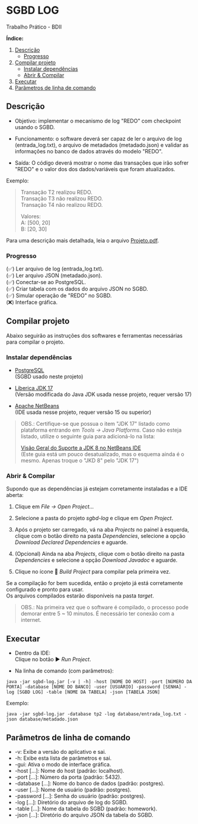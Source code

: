 # SGBD LOG
Trabalho Prático - BDII

**Índice:**
1. [Descrição](#about)
	+ [Progresso](#progress)
2. [Compilar projeto](#project)
	+ [Instalar dependências](#install)
	+ [Abrir & Compilar](#compile)
3. [Executar](#run)
4. [Parâmetros de linha de comando](#args)

## Descrição <a name="about"></a>

+ Objetivo: implementar o mecanismo de log "REDO" com checkpoint usando o SGBD.

+ Funcionamento: o software deverá ser capaz de ler o arquivo de log (entrada_log.txt),
o arquivo de metadados (metadado.json) e validar as informações no banco de dados através
do modelo "REDO".

+ Saída: O código deverá mostrar o nome das transações que irão sofrer "REDO" e o valor dos
dos dados/variáveis que foram atualizados.

Exemplo: <br>
> Transação T2 realizou REDO. <br>
> Transação T3 não realizou REDO. <br>
> Transação T4 não realizou REDO.
> 
> Valores: <br>
> A: [500, 20] <br>
> B: [20, 30]

Para uma descrição mais detalhada, leia o arquivo [Projeto.pdf](https://github.com/chrisGrando/sgbd-log/blob/main/database/Projeto.pdf).

### Progresso <a name="progress"></a>

(✅) Ler arquivo de log (entrada_log.txt). <br>
(✅) Ler arquivo JSON (metadado.json). <br>
(✅) Conectar-se ao PostgreSQL. <br>
(✅) Criar tabela com os dados do arquivo JSON no SGBD. <br>
(✅) Simular operação de "REDO" no SGBD. <br>
(❌) Interface gráfica.

## Compilar projeto <a name="project"></a>

Abaixo seguirão as instruções dos softwares e ferramentas necessárias para compilar o projeto.

### Instalar dependências <a name="install"></a>

- [PostgreSQL](https://www.postgresql.org/download/) <br>
(SGBD usado neste projeto)

- [Liberica JDK 17](https://bell-sw.com/pages/downloads/#/java-17-lts) <br>
(Versão modificada do Java JDK usada nesse projeto, requer versão 17)

- [Apache NetBeans](https://netbeans.apache.org/download/index.html) <br>
(IDE usada nesse projeto, requer versão 15 ou superior)

> OBS.: Certifique-se que possua o item "JDK 17" listado como plataforma entrando em *Tools -> Java Platforms*.
> Caso não esteja listado, utilize o seguinte guia para adicioná-lo na lista:
>
>[Visão Geral do Suporte a JDK 8 no NetBeans IDE](https://netbeans.apache.org/kb/docs/java/javase-jdk8_pt_BR.html) <br>
>(Este guia está um pouco desatualizado, mas o esquema ainda é o mesmo. Apenas troque o "JKD 8" pelo "JDK 17")

### Abrir & Compilar <a name="compile"></a>
Supondo que as dependências já estejam corretamente instaladas e a IDE aberta:

1. Clique em *File -> Open Project...*

2. Selecione a pasta do projeto *sgbd-log* e clique em *Open Project*.

3. Após o projeto ser carregado, vá na aba *Projects* no painel à esquerda, clique com o botão direito na pasta *Dependencies*,
selecione a opção *Download Declared Dependencies* e aguarde.

4. (Opcional) Ainda na aba *Projects*, clique com o botão direito na pasta *Dependencies* e selecione a opção *Download Javadoc*
e aguarde.

5. Clique no ícone 🔨 *Build Project* para compilar pela primeira vez.

Se a compilação for bem sucedida, então o projeto já está corretamente configurado e pronto para usar.<br>
Os arquivos compilados estarão disponíveis na pasta *target*.

> OBS.: Na primeira vez que o software é compilado, o processo pode demorar entre 5 ~ 10 minutos.
> É necessário ter conexão com a internet.

## Executar <a name="run"></a>

- Dentro da IDE: <br>
Clique no botão ▶️ *Run Project*.

- Na linha de comando (com parâmetros): <br>
```
java -jar sgbd-log.jar [-v | -h] -host [NOME DO HOST] -port [NÚMERO DA PORTA] -database [NOME DO BANCO] -user [USUÁRIO] -password [SENHA] -log [SGBD LOG] -table [NOME DA TABELA] -json [TABELA JSON]
```

Exemplo:
```
java -jar sgbd-log.jar -database tp2 -log database/entrada_log.txt -json database/metadado.json
```

## Parâmetros de linha de comando <a name="args"></a>

* -v: Exibe a versão do aplicativo e sai.
* -h: Exibe esta lista de parâmetros e sai.
* -gui: Ativa o modo de interface gráfica.
* -host [...]: Nome do host (padrão: localhost).
* -port [...]: Número da porta (padrão: 5432).
* -database [...]: Nome do banco de dados (padrão: postgres).
* -user [...]: Nome de usuário (padrão: postgres).
* -password [...]: Senha do usuário (padrão: postgres).
* -log [...]: Diretório do arquivo de log do SGBD.
* -table [...]: Nome da tabela do SGBD (padrão: homework).
* -json [...]: Diretório do arquivo JSON da tabela do SGBD.
